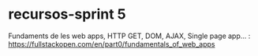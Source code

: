 # recursos-sprint 5

Fundaments de les web apps, HTTP GET, DOM, AJAX, Single page app... : https://fullstackopen.com/en/part0/fundamentals_of_web_apps
